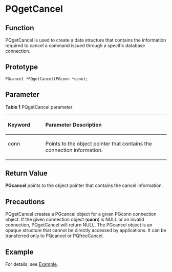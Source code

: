 # PQgetCancel<a name="EN-US_TOPIC_0242380588"></a>

## Function<a name="en-us_topic_0241735636_section5708152714306"></a>

PQgetCancel is used to create a data structure that contains the information required to cancel a command issued through a specific database connection.

## Prototype<a name="en-us_topic_0241735636_section441681310810"></a>

```
PGcancel *PQgetCancel(PGconn *conn);
```

## Parameter<a name="en-us_topic_0241735636_en-us_topic_0237120432_en-us_topic_0059778852_s1c9b27937d964eaba00ae77fe1cd2c71"></a>

**Table  1**  PQgetCancel parameter

<a name="en-us_topic_0241735636_en-us_topic_0237120432_en-us_topic_0059778852_t82b61d38241342ffa2c83b3e50393841"></a>
<table><thead align="left"><tr id="en-us_topic_0241735636_en-us_topic_0237120432_en-us_topic_0059778852_r3ec068cec36347ccb83a7f18cf131215"><th class="cellrowborder" valign="top" width="23.27%" id="mcps1.2.3.1.1"><p id="en-us_topic_0241735636_en-us_topic_0237120432_en-us_topic_0059778852_a44a45da69b324aa4b5c1187191ec5c77"><a name="en-us_topic_0241735636_en-us_topic_0237120432_en-us_topic_0059778852_a44a45da69b324aa4b5c1187191ec5c77"></a><a name="en-us_topic_0241735636_en-us_topic_0237120432_en-us_topic_0059778852_a44a45da69b324aa4b5c1187191ec5c77"></a><strong id="en-us_topic_0241735636_en-us_topic_0237120432_en-us_topic_0059778852_a78fd62134c834d6ab90eace249f90f74"><a name="en-us_topic_0241735636_en-us_topic_0237120432_en-us_topic_0059778852_a78fd62134c834d6ab90eace249f90f74"></a><a name="en-us_topic_0241735636_en-us_topic_0237120432_en-us_topic_0059778852_a78fd62134c834d6ab90eace249f90f74"></a>Keyword</strong></p>
</th>
<th class="cellrowborder" valign="top" width="76.73%" id="mcps1.2.3.1.2"><p id="en-us_topic_0241735636_en-us_topic_0237120432_en-us_topic_0059778852_aee2bc08a3b8f47bf81fb032ef089ba6d"><a name="en-us_topic_0241735636_en-us_topic_0237120432_en-us_topic_0059778852_aee2bc08a3b8f47bf81fb032ef089ba6d"></a><a name="en-us_topic_0241735636_en-us_topic_0237120432_en-us_topic_0059778852_aee2bc08a3b8f47bf81fb032ef089ba6d"></a><strong id="en-us_topic_0241735636_en-us_topic_0237120432_en-us_topic_0059778852_a51048b44452847fabe05c8633f0220cf"><a name="en-us_topic_0241735636_en-us_topic_0237120432_en-us_topic_0059778852_a51048b44452847fabe05c8633f0220cf"></a><a name="en-us_topic_0241735636_en-us_topic_0237120432_en-us_topic_0059778852_a51048b44452847fabe05c8633f0220cf"></a>Parameter Description</strong></p>
</th>
</tr>
</thead>
<tbody><tr id="en-us_topic_0241735636_en-us_topic_0237120432_en-us_topic_0059778852_r89c7807f135840058d4a248137b3ca08"><td class="cellrowborder" valign="top" width="23.27%" headers="mcps1.2.3.1.1 "><p id="en-us_topic_0241735636_p23111054217"><a name="en-us_topic_0241735636_p23111054217"></a><a name="en-us_topic_0241735636_p23111054217"></a>conn</p>
</td>
<td class="cellrowborder" valign="top" width="76.73%" headers="mcps1.2.3.1.2 "><p id="en-us_topic_0241735636_p1393801515211"><a name="en-us_topic_0241735636_p1393801515211"></a><a name="en-us_topic_0241735636_p1393801515211"></a>Points to the object pointer that contains the connection information.</p>
</td>
</tr>
</tbody>
</table>

## Return Value<a name="en-us_topic_0241735636_section899452817814"></a>

**PGcancel**  points to the object pointer that contains the cancel information.

## Precautions<a name="en-us_topic_0241735636_en-us_topic_0237120433_en-us_topic_0059777949_sb1b6942996a64e589fdfdfb1c00fa519"></a>

PQgetCancel creates a PGcancel object for a given PGconn connection object. If the given connection object \(**conn**\) is NULL or an invalid connection, PQgetCancel will return NULL. The PGcancel object is an opaque structure that cannot be directly accessed by applications. It can be transferred only to PQcancel or PQfreeCancel.

## Example<a name="en-us_topic_0241735636_section4160944682"></a>

For details, see  [Example](example-libpq.md).

